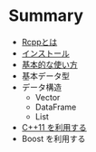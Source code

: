 # Summary

* [Rcppとは](README.md)
* [インストール](install.md)
* [基本的な使い方](basic_usage.md)
* 基本データ型
* データ構造
   * Vector
   * DataFrame
   * List
* [C++11 を利用する](c++11)
* Boost を利用する

